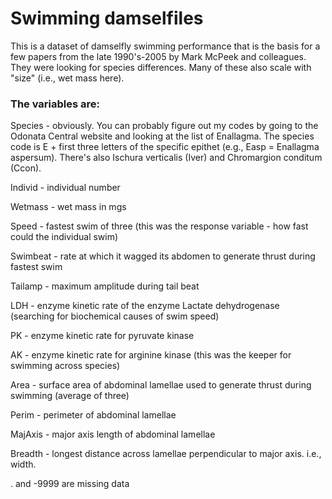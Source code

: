 # Swimming damselfiles

This is a dataset of damselfly swimming performance that is the basis for a few papers from the late 1990's-2005 by Mark McPeek and colleagues. They were looking for species differences. Many of these also scale with "size" (i.e., wet mass here).

### The variables are:

Species - obviously.  You can probably figure out my codes by going to the Odonata Central website and looking at the list of Enallagma. The species code is E + first three letters of the specific epithet (e.g., Easp = Enallagma aspersum).  There's also Ischura verticalis (Iver) and Chromargion conditum (Ccon).

Individ - individual number

Wetmass - wet mass in mgs

Speed - fastest swim of three (this was the response variable - how fast could the individual swim)

Swimbeat - rate at which it wagged its abdomen to generate thrust during fastest swim

Tailamp - maximum amplitude during tail beat

LDH - enzyme kinetic rate of the enzyme Lactate dehydrogenase (searching for biochemical causes of swim speed)

PK - enzyme kinetic rate for pyruvate kinase

AK - enzyme kinetic rate for arginine kinase (this was the keeper for swimming across species)

Area - surface area of abdominal lamellae used to generate thrust during swimming (average of three)

Perim - perimeter of abdominal lamellae

MajAxis - major axis length of abdominal lamellae

Breadth  - longest distance across lamellae perpendicular to major axis. i.e., width.

. and -9999 are missing data
